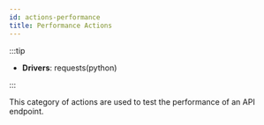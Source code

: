 ```yaml
---
id: actions-performance
title: Performance Actions
---
```


:::tip

- **Drivers**: requests(python)

:::

This category of actions are used to test the performance of an API endpoint.
